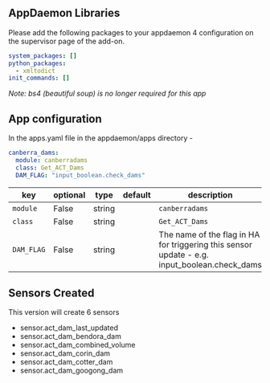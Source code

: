 
## AppDaemon Libraries

Please add the following packages to your appdaemon 4 configuration on the supervisor page of the add-on.

``` yaml
system_packages: []
python_packages:
  - xmltodict
init_commands: []
```

_Note: bs4 (beautiful soup) is no longer required for this app_

## App configuration

In the apps.yaml file in the appdaemon/apps directory - 

```yaml
canberra_dams:
  module: canberradams
  class: Get_ACT_Dams
  DAM_FLAG: "input_boolean.check_dams"
```

key | optional | type | default | description
-- | -- | -- | -- | --
`module` | False | string | | `canberradams`
`class` | False | string | | `Get_ACT_Dams`
`DAM_FLAG` | False | string | | The name of the flag in HA for triggering this sensor update - e.g. input_boolean.check_dams 

## Sensors Created

This version will create 6 sensors

* sensor.act_dam_last_updated
* sensor.act_dam_bendora_dam
* sensor.act_dam_combined_volume
* sensor.act_dam_corin_dam
* sensor.act_dam_cotter_dam
* sensor.act_dam_googong_dam